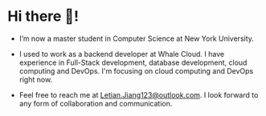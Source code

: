# Hi there 👋!
- I’m now a master student in Computer Science at New York University.
  
- I used to work as a backend developer at Whale Cloud. I have experience in Full-Stack development, database development, cloud computing and DevOps. I'm focusing on cloud computing and DevOps right now.

- Feel free to reach me at Letian.Jiang123@outlook.com. I look forward to any form of collaboration and communication.

<!---
RealAvocado/RealAvocado is a ✨ special ✨ repository because its `README.md` (this file) appears on your GitHub profile.
You can click the Preview link to take a look at your changes.
--->
